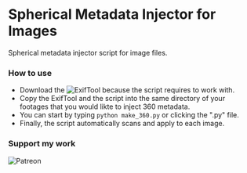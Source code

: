 # Spherical Metadata Injector for Images
Spherical metadata injector script for image files.

### How to use
- Download the ![ExifTool](https://exiftool.org/) because the script requires to work with.
- Copy the ExifTool and the script into the same directory of your footages that you would likte to inject 360 metadata.
- You can start by typing `python make_360.py` or clicking the ".py" file.
- Finally, the script automatically scans and apply to each image.

### Support my work

![Patreon](https://link.atakanozban.com/contribute)
